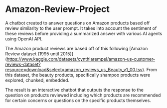 # Amazon-Review-Project

A chatbot created to answer questions on Amazon products based off review similarity to the user prompt. It takes into account the sentiment of these reviews before providing a summarized answer with various AI agents using OpenAI API. 

The Amazon product reviews are based off of this following [Amazon Review dataset (1995 until 2015)] (https://www.kaggle.com/datasets/cynthiarempel/amazon-us-customer-reviews-dataset?resource=download&select=amazon_reviews_us_Beauty_v1_00.tsv).
From this dataset, the beauty products, specifically shampoo products were explored, chunked, embedded. 

The result is an interactive chatbot that outputs the response to the question on products reviewed including which products are recommended for certain concerns or questions on the specific products themselves.
